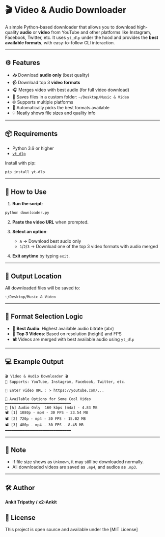 # 🎬 Video & Audio Downloader

A simple Python-based downloader that allows you to download high-quality **audio** or **video** from YouTube and other platforms like Instagram, Facebook, Twitter, etc. It uses `yt_dlp` under the hood and provides the **best available formats**, with easy-to-follow CLI interaction.

---

## ⚙️ Features

- 📥 Download **audio only** (best quality)
- 📹 Download top 3 **video formats**
- 🎧 Merges video with best audio (for full video download)
- 💾 Saves files in a custom folder: `~/Desktop/Music & Video`
- 🌐 Supports multiple platforms
- 🧠 Automatically picks the best formats available
- 💡 Neatly shows file sizes and quality info

---

## 📦 Requirements

- Python 3.6 or higher
- [`yt_dlp`](https://github.com/yt-dlp/yt-dlp)

Install with pip:

```bash
pip install yt-dlp
```

---

## 🚀 How to Use

1. **Run the script**:

```bash
python downloader.py
```

2. **Paste the video URL** when prompted.

3. **Select an option**:
   - `A` → Download best audio only
   - `1`/`2`/`3` → Download one of the top 3 video formats with audio merged

4. **Exit anytime** by typing `exit`.

---

## 📁 Output Location

All downloaded files will be saved to:

```
~/Desktop/Music & Video
```

---

## 🧠 Format Selection Logic

- 🎵 **Best Audio**: Highest available audio bitrate (abr)
- 🎥 **Top 3 Videos**: Based on resolution (height) and FPS
- 📽️ Videos are merged with best available audio using `yt_dlp`

---

## 💻 Example Output

```
🎬 Video & Audio Downloader 🎬
🚀 Supports: YouTube, Instagram, Facebook, Twitter, etc.

🔗 Enter video URL : > https://youtube.com/...

🎥 Available Options for Some Cool Video
━━━━━━━━━━━━━━━━━━━━━━━━━━━━━━
🎵 [A] Audio Only  160 kbps (m4a) - 4.83 MB
📽️ [1] 1080p - mp4 - 30 FPS - 23.54 MB
📽️ [2] 720p - mp4 - 30 FPS - 15.02 MB
📽️ [3] 480p - mp4 - 30 FPS - 8.45 MB
━━━━━━━━━━━━━━━━━━━━━━━━━━━━━━
```

---

## 📌 Note

- If file size shows as `Unknown`, it may still be downloaded normally.
- All downloaded videos are saved as `.mp4`, and audios as `.mp3`.

---

## 🛠️ Author

**Ankit Tripathy / x2-Ankit**  

## 📄 License

This project is open source and available under the [MIT License]